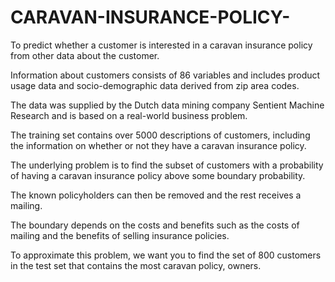 # CARAVAN-INSURANCE-POLICY-

To predict whether a customer is interested in a caravan insurance policy from other data about the customer.

Information about customers consists of 86 variables and includes product usage data and socio-demographic data derived from zip area codes. 

The data was supplied by the Dutch data mining company Sentient Machine Research and is based on a real-world business problem. 

The training set contains over 5000 descriptions of customers, including the information on whether or not they have a caravan insurance policy. 

The underlying problem is to find the subset of customers with a probability of having a caravan insurance policy above some boundary probability.

The known policyholders can then be removed and the rest receives a mailing. 

The boundary depends on the costs and benefits such as the costs of mailing and the benefits of selling insurance policies. 

To approximate this problem, we want you to find the set of 800 customers in the test set that contains the most caravan policy, owners.
